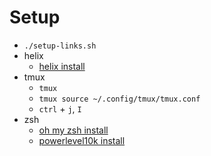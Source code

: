 # Setup
- `./setup-links.sh`
- helix
  - [helix install](https://docs.helix-editor.com/install.html)
- tmux
  - `tmux`
  - `tmux source ~/.config/tmux/tmux.conf`
  - `ctrl` + `j`, `I`
- zsh
  - [oh my zsh install](https://ohmyz.sh/#install)
  - [powerlevel10k install](https://github.com/romkatv/powerlevel10k#oh-my-zsh)
